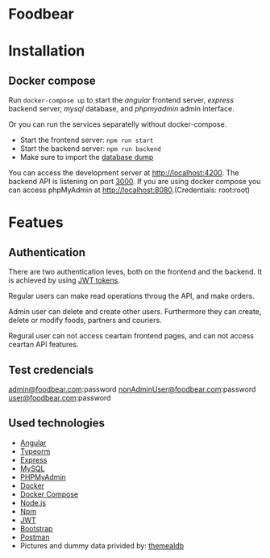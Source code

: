 # Foodbear

# Installation

## Docker compose

Run `docker-compose up` to start the *angular* frontend server, *express* backend server, *mysql* database, and *phpmyadmin* admin interface. 

Or you can run the services separatelly without docker-compose.
 - Start the frontend server: `npm run start`
 - Start the backend server: `npm run backend`
 - Make sure to import the [database dump](./dbdump/dbdump.sql)

You can access the development server at [http://localhost:4200](http://localhost:4200). The backend API is listening on port [3000](http://localhost:300).
If you are using docker compose you can access phpMyAdmin at [http://localhost:8080](http://localhost:8080).(Credentials: root:root)

# Featues

## Authentication 

There are two authentication leves, both on the frontend and the backend. It is achieved  by using [JWT tokens](https://jwt.io/).

Regular users can make read operations throug the API, and make orders. 

Admin user can delete and create other users.
Furthermore they can create, delete or modify foods, partners and couriers.

Regural user can not access ceartain frontend pages, and can not access ceartan API features.

## Test credencials
  admin@foodbear.com:password
  nonAdminUser@foodbear.com:password
  user@foodbear.com:password

## Used technologies

- [Angular](https://angular.io/)
- [Typeorm](https://typeorm.io/)
- [Express](https://expressjs.com/)
- [MySQL](https://mariadb.com/)
- [PHPMyAdmin](https://www.phpmyadmin.net/)
- [Docker](https://www.docker.com/)
- [Docker Compose](https://docs.docker.com/compose/overview/)
- [Node.js](https://nodejs.org/)
- [Npm](https://www.npmjs.com/)
- [JWT](https://jwt.io/)
- [Bootstrap](https://getbootstrap.com/)
- [Postman](https://www.getpostman.com/)
- Pictures and dummy data privided by: [themealdb](https://www.themealdb.com/api.php?ref=apilist.fun)
 

